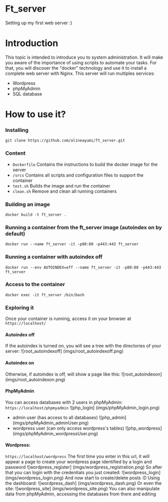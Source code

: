 # Ft_server
Setting up my first web server :)

# Introduction
This topic is intended to introduce you to system administration. 
It will make you aware of the importance of using scripts to automate your tasks.
For that, you will discover the "docker" technology and use it to install a complete web server with Nginx. 
This server will run multiples services: 
* Wordpress
* phpMyAdmin
* SQL database

# How to use it?

### Installing
```
git clone https://github.com/alineayumi/ft_server.git
```

### Content
* ```Dockerfile```
Contains the instructions to build the docker image for the server
* ```/srcs```
Contains all scripts and configuration files to support the container
* ```test.sh```
Builds the image and run the container
* ```clean.sh```
Remove and clean all running containers

### Building an image
```docker build -t ft_server .```

### Running a container from the ft_server image (autoindex on by default)
```docker run --name ft_server -it -p80:80 -p443:443 ft_server```

### Running a container with autoindex off
```docker run --env AUTOINDEX=off --name ft_server -it -p80:80 -p443:443 ft_server```

### Access to the container
```docker exec -it ft_server /bin/bash```

### Exploring it
Once your container is running, access it on your browser at ```https://localhost/```

#### Autoindex off 
If the autoindex is turned on, you will see a tree with the directories of your server:
![root_autoindexoff] (imgs/root_autoindexoff.png)

#### Autoindex on
Otherwise, if autoindex is off, will show a page like this:
![root_autoindexon] (imgs/root_autoindexon.png)

#### PhpMyAdmin
You can access databases with 2 users in phpMyAdmin:
```https://localhost/phpmyadmin```
![php_login] (imgs/phpMyAdmin_login.png)
* admin user (has access to all databases)
![php_admin] (imgs/phpMyAdmin_adminUser.png)
* wordpress user (can only access wordpress's tables)
![php_wordpress] (imgs/phpMyAdmin_wordpressUser.png)

#### Wordpress:
```https://localhost/wordpress```
The first time you enter in this url, it will appear a page to create your wordpress page identified by a login and password
![wordpress_register] (imgs/wordpress_registration.png)
So after that you can login with the credentials you just created:
![wordpress_login] (imgs/wordpress_login.png)
And now start to create/delete posts :D
Using the dashboard:
![wordpress_dash] (imgs/wordpress_dash.png)
Or even the site:
![wordpress_site] (imgs/wordpress_site.png)
You can also manipulate data from phpMyAdmin, accessing the databases from there and editing